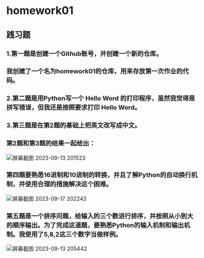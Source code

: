 # homework01
## 践习题
### 1.第一题是创建一个Github账号，并创建一个新的仓库。
### 我创建了一个名为homework01的仓库，用来存放第一次作业的代码。
### 2.第二题是用Python写一个 Hello Word 的打印程序，虽然我觉得是拼写错误，但我还是按照要求打印 Hello Word。
### 3.第三题是在第2题的基础上把英文改写成中文。
### 第2题和第3题的结果一起给出：
![屏幕截图 2023-09-13 201523](https://github.com/WangXueFei11/homework01/assets/144666483/3ec72fe1-021a-4ef4-ad75-4b79dd0215fa)
### 第四题要熟悉16进制和10进制的转换，并且了解Python的自动换行机制，并使用合理的措施解决这个困难。
![屏幕截图 2023-09-17 202243](https://github.com/WangXueFei11/homework01/assets/144666483/2ee4d149-da13-4a04-a414-70628efefba8)
### 第五题是一个排序问题，给输入的三个数进行排序，并按照从小到大的顺序输出。为了完成这道题，要熟悉Python的输入机制和输出机制。我使用了5,8,2这三个数字当做样例。
![屏幕截图 2023-09-13 205442](https://github.com/WangXueFei11/homework01/assets/144666483/2161312d-3c81-4597-932c-9c4502ffb645)

